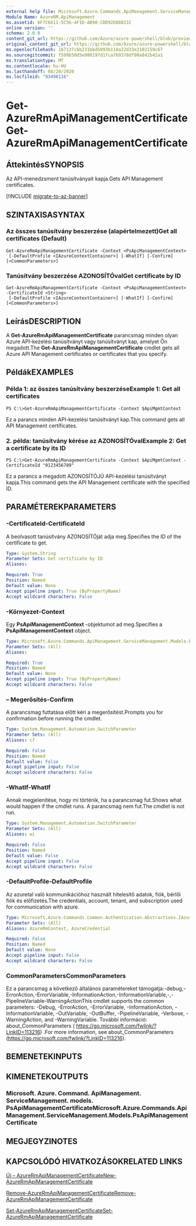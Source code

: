 ```yaml
---
external help file: Microsoft.Azure.Commands.ApiManagement.ServiceManagement.dll-Help.xml
Module Name: AzureRM.ApiManagement
ms.assetid: 6F7C6611-5C56-4F1D-AB98-CDD92D88821C
online version: ''
schema: 2.0.0
content_git_url: https://github.com/Azure/azure-powershell/blob/preview/src/ResourceManager/ApiManagement/Commands.ApiManagement/help/Get-AzureRmApiManagementCertificate.md
original_content_git_url: https://github.com/Azure/azure-powershell/blob/preview/src/ResourceManager/ApiManagement/Commands.ApiManagement/help/Get-AzureRmApiManagementCertificate.md
ms.openlocfilehash: 167137cbb231bbd5093b118a22d33e2102159c67
ms.sourcegitcommit: f599b50d5e980197d1fca769378df90a842b42a1
ms.translationtype: MT
ms.contentlocale: hu-HU
ms.lasthandoff: 08/20/2020
ms.locfileid: "93498116"
---
```

# <span data-ttu-id="cb50d-101">Get-AzureRmApiManagementCertificate</span><span class="sxs-lookup"><span data-stu-id="cb50d-101">Get-AzureRmApiManagementCertificate</span></span>

## <span data-ttu-id="cb50d-102">Áttekintés</span><span class="sxs-lookup"><span data-stu-id="cb50d-102">SYNOPSIS</span></span>
<span data-ttu-id="cb50d-103">Az API-menedzsment tanúsítványait kapja.</span><span class="sxs-lookup"><span data-stu-id="cb50d-103">Gets API Management certificates.</span></span>

[!INCLUDE [migrate-to-az-banner](../../includes/migrate-to-az-banner.md)]

## <span data-ttu-id="cb50d-104">SZINTAXISA</span><span class="sxs-lookup"><span data-stu-id="cb50d-104">SYNTAX</span></span>

### <span data-ttu-id="cb50d-105">Az összes tanúsítvány beszerzése (alapértelmezett)</span><span class="sxs-lookup"><span data-stu-id="cb50d-105">Get all certificates (Default)</span></span>
```
Get-AzureRmApiManagementCertificate -Context <PsApiManagementContext>
 [-DefaultProfile <IAzureContextContainer>] [-WhatIf] [-Confirm] [<CommonParameters>]
```

### <span data-ttu-id="cb50d-106">Tanúsítvány beszerzése AZONOSÍTÓval</span><span class="sxs-lookup"><span data-stu-id="cb50d-106">Get certificate by ID</span></span>
```
Get-AzureRmApiManagementCertificate -Context <PsApiManagementContext> -CertificateId <String>
 [-DefaultProfile <IAzureContextContainer>] [-WhatIf] [-Confirm] [<CommonParameters>]
```

## <span data-ttu-id="cb50d-107">Leírás</span><span class="sxs-lookup"><span data-stu-id="cb50d-107">DESCRIPTION</span></span>
<span data-ttu-id="cb50d-108">A **Get-AzureRmApiManagementCertificate** parancsmag minden olyan Azure API-kezelési tanúsítványt vagy tanúsítványt kap, amelyet Ön megadott.</span><span class="sxs-lookup"><span data-stu-id="cb50d-108">The **Get-AzureRmApiManagementCertificate** cmdlet gets all Azure API Management certificates or certificates that you specify.</span></span>

## <span data-ttu-id="cb50d-109">Példák</span><span class="sxs-lookup"><span data-stu-id="cb50d-109">EXAMPLES</span></span>

### <span data-ttu-id="cb50d-110">Példa 1: az összes tanúsítvány beszerzése</span><span class="sxs-lookup"><span data-stu-id="cb50d-110">Example 1: Get all certificates</span></span>
```
PS C:\>Get-AzureRmApiManagementCertificate -Context $ApiMgmtContext
```

<span data-ttu-id="cb50d-111">Ez a parancs minden API-kezelési tanúsítványt kap.</span><span class="sxs-lookup"><span data-stu-id="cb50d-111">This command gets all API Management certificates.</span></span>

### <span data-ttu-id="cb50d-112">2. példa: tanúsítvány kérése az AZONOSÍTÓval</span><span class="sxs-lookup"><span data-stu-id="cb50d-112">Example 2: Get a certificate by its ID</span></span>
```
PS C:\>Get-AzureRmApiManagementCertificate -Context $ApiMgmtContext -CertificateId "0123456789"
```

<span data-ttu-id="cb50d-113">Ez a parancs a megadott AZONOSÍTÓJÚ API-kezelési tanúsítványt kapja.</span><span class="sxs-lookup"><span data-stu-id="cb50d-113">This command gets the API Management certificate with the specified ID.</span></span>

## <span data-ttu-id="cb50d-114">PARAMÉTEREK</span><span class="sxs-lookup"><span data-stu-id="cb50d-114">PARAMETERS</span></span>

### <span data-ttu-id="cb50d-115">-CertificateId</span><span class="sxs-lookup"><span data-stu-id="cb50d-115">-CertificateId</span></span>
<span data-ttu-id="cb50d-116">A beolvasott tanúsítvány AZONOSÍTÓját adja meg.</span><span class="sxs-lookup"><span data-stu-id="cb50d-116">Specifies the ID of the certificate to get.</span></span>

```yaml
Type: System.String
Parameter Sets: Get certificate by ID
Aliases: 

Required: True
Position: Named
Default value: None
Accept pipeline input: True (ByPropertyName)
Accept wildcard characters: False
```

### <span data-ttu-id="cb50d-117">-Környezet</span><span class="sxs-lookup"><span data-stu-id="cb50d-117">-Context</span></span>
<span data-ttu-id="cb50d-118">Egy **PsApiManagementContext** -objektumot ad meg.</span><span class="sxs-lookup"><span data-stu-id="cb50d-118">Specifies a **PsApiManagementContext** object.</span></span>

```yaml
Type: Microsoft.Azure.Commands.ApiManagement.ServiceManagement.Models.PsApiManagementContext
Parameter Sets: (All)
Aliases: 

Required: True
Position: Named
Default value: None
Accept pipeline input: True (ByPropertyName)
Accept wildcard characters: False
```

### <span data-ttu-id="cb50d-119">– Megerősítés</span><span class="sxs-lookup"><span data-stu-id="cb50d-119">-Confirm</span></span>
<span data-ttu-id="cb50d-120">A parancsmag futtatása előtt kéri a megerősítést.</span><span class="sxs-lookup"><span data-stu-id="cb50d-120">Prompts you for confirmation before running the cmdlet.</span></span>

```yaml
Type: System.Management.Automation.SwitchParameter
Parameter Sets: (All)
Aliases: cf

Required: False
Position: Named
Default value: False
Accept pipeline input: False
Accept wildcard characters: False
```

### <span data-ttu-id="cb50d-121">-WhatIf</span><span class="sxs-lookup"><span data-stu-id="cb50d-121">-WhatIf</span></span>
<span data-ttu-id="cb50d-122">Annak megjelenítése, hogy mi történik, ha a parancsmag fut.</span><span class="sxs-lookup"><span data-stu-id="cb50d-122">Shows what would happen if the cmdlet runs.</span></span>
<span data-ttu-id="cb50d-123">A parancsmag nem fut.</span><span class="sxs-lookup"><span data-stu-id="cb50d-123">The cmdlet is not run.</span></span>

```yaml
Type: System.Management.Automation.SwitchParameter
Parameter Sets: (All)
Aliases: wi

Required: False
Position: Named
Default value: False
Accept pipeline input: False
Accept wildcard characters: False
```

### <span data-ttu-id="cb50d-124">-DefaultProfile</span><span class="sxs-lookup"><span data-stu-id="cb50d-124">-DefaultProfile</span></span>
<span data-ttu-id="cb50d-125">Az azuretal való kommunikációhoz használt hitelesítő adatok, fiók, bérlői fiók és előfizetés.</span><span class="sxs-lookup"><span data-stu-id="cb50d-125">The credentials, account, tenant, and subscription used for communication with azure.</span></span>

```yaml
Type: Microsoft.Azure.Commands.Common.Authentication.Abstractions.IAzureContextContainer
Parameter Sets: (All)
Aliases: AzureRmContext, AzureCredential

Required: False
Position: Named
Default value: None
Accept pipeline input: False
Accept wildcard characters: False
```

### <span data-ttu-id="cb50d-126">CommonParameters</span><span class="sxs-lookup"><span data-stu-id="cb50d-126">CommonParameters</span></span>
<span data-ttu-id="cb50d-127">Ez a parancsmag a következő általános paramétereket támogatja:-debug,-ErrorAction,-ErrorVariable,-InformationAction,-InformationVariable,-,-PipelineVariable-WarningAction</span><span class="sxs-lookup"><span data-stu-id="cb50d-127">This cmdlet supports the common parameters: -Debug, -ErrorAction, -ErrorVariable, -InformationAction, -InformationVariable, -OutVariable, -OutBuffer, -PipelineVariable, -Verbose, -WarningAction, and -WarningVariable.</span></span> <span data-ttu-id="cb50d-128">További információ: about_CommonParameters ( https://go.microsoft.com/fwlink/?LinkID=113216) .</span><span class="sxs-lookup"><span data-stu-id="cb50d-128">For more information, see about_CommonParameters (https://go.microsoft.com/fwlink/?LinkID=113216).</span></span>

## <span data-ttu-id="cb50d-129">BEMENETEK</span><span class="sxs-lookup"><span data-stu-id="cb50d-129">INPUTS</span></span>

## <span data-ttu-id="cb50d-130">KIMENETEK</span><span class="sxs-lookup"><span data-stu-id="cb50d-130">OUTPUTS</span></span>

### <span data-ttu-id="cb50d-131">Microsoft. Azure. Command. ApiManagement. ServiceManagement. models. PsApiManagementCertificate</span><span class="sxs-lookup"><span data-stu-id="cb50d-131">Microsoft.Azure.Commands.ApiManagement.ServiceManagement.Models.PsApiManagementCertificate</span></span>

## <span data-ttu-id="cb50d-132">MEGJEGYZI</span><span class="sxs-lookup"><span data-stu-id="cb50d-132">NOTES</span></span>

## <span data-ttu-id="cb50d-133">KAPCSOLÓDÓ HIVATKOZÁSOK</span><span class="sxs-lookup"><span data-stu-id="cb50d-133">RELATED LINKS</span></span>

[<span data-ttu-id="cb50d-134">Új – AzureRmApiManagementCertificate</span><span class="sxs-lookup"><span data-stu-id="cb50d-134">New-AzureRmApiManagementCertificate</span></span>](./New-AzureRmApiManagementCertificate.md)

[<span data-ttu-id="cb50d-135">Remove-AzureRmApiManagementCertificate</span><span class="sxs-lookup"><span data-stu-id="cb50d-135">Remove-AzureRmApiManagementCertificate</span></span>](./Remove-AzureRmApiManagementCertificate.md)

[<span data-ttu-id="cb50d-136">Set-AzureRmApiManagementCertificate</span><span class="sxs-lookup"><span data-stu-id="cb50d-136">Set-AzureRmApiManagementCertificate</span></span>](./Set-AzureRmApiManagementCertificate.md)


